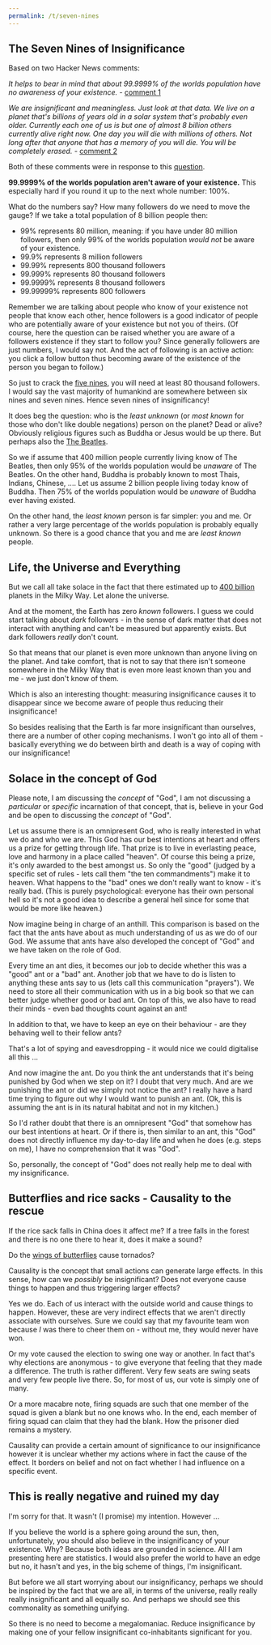 ```yaml
---
permalink: /t/seven-nines
---
```


## The Seven Nines of Insignificance

Based on two Hacker News comments:

*It helps to bear in mind that about 99.9999% of the worlds population have no awareness of your existence.* - [comment 1](https://news.ycombinator.com/item?id=30231627)

*We are insignificant and meaningless. Just look at that data. We live on a planet that's billions of years old in a solar system that's probably even older. Currently each one of us is but one of almost 8 billion others currently alive right now. One day you will die with millions of others. Not long after that anyone that has a memory of you will die. You will be completely erased.* - [comment 2](https://news.ycombinator.com/item?id=30233933)

Both of these comments were in response to this [question](https://news.ycombinator.com/item?id=30230620).

**99.9999% of the worlds population aren't aware of your existence.** This especially hard if you round it up to the next whole number: 100%.

What do the numbers say? How many followers do we need to move the gauge? If we take a total population of 8 billion people then:

- 99% represents 80 million, meaning: if you have under 80 million followers, then only 99% of the worlds population *would not* be aware of your existence.
- 99.9% represents 8 million followers
- 99.99% represents 800 thousand followers
- 99.999% represents 80 thousand followers
- 99.9999% represents 8 thousand followers
- 99.99999% represents 800 followers

Remember we are talking about people who know of your existence not people that know each other, hence followers is a good indicator of people who are potentially aware of your existence but not you of theirs. (Of course, here the question can be raised whether you are aware of a followers existence if they start to follow you? Since generally followers are just numbers, I would say not. And the act of following is an active action: you click a follow button thus becoming aware of the existence of the person you began to follow.)

So just to crack the [five nines](https://en.wikipedia.org/wiki/Five_nines), you will need at least 80 thousand followers. I would say the vast majority of humankind are somewhere between six nines and seven nines. Hence seven nines of insignificancy!

It does beg the question: who is the *least unknown* (or *most known* for those who don't like double negations) person on the planet? Dead or alive? Obviously religious figures such as Buddha or Jesus would be up there. But perhaps also the [The Beatles](https://en.wikipedia.org/wiki/More_popular_than_Jesus).

So we if assume that 400 million people currently living know of The Beatles, then only 95% of the worlds population would be *unaware* of The Beatles. On the other hand, Buddha is probably known to most Thais, Indians, Chinese, .... Let us assume 2 billion people living today know of Buddha. Then 75% of the worlds population would be *unaware* of Buddha ever having existed.

On the other hand, the *least known* person is far simpler: you and me. Or rather a very large percentage of the worlds population is probably equally unknown. So there is a good chance that you and me are *least known* people.

## Life, the Universe and Everything

But we call all take solace in the fact that there estimated up to [400 billion](https://skiesandscopes.com/how-many-planets/) planets in the Milky Way. Let alone the universe.

And at the moment, the Earth has zero *known* followers. I guess we could start talking about *dark* followers - in the sense of dark matter that does not interact with anything and can't be measured but apparently exists. But dark followers *really* don't count.

So that means that our planet is even more unknown than anyone living on the planet. And take comfort, that is not to say that there isn't someone somewhere in the Milky Way that is even more least known than you and me - we just don't know of them.

Which is also an interesting thought: measuring insignificance causes it to disappear since we become aware of people thus reducing their insignificance!

So besides realising that the Earth is far more insignificant than ourselves, there are a number of other coping mechanisms. I won't go into all of them - basically everything we do between birth and death is a way of coping with our insignificance!

## Solace in the concept of God

Please note, I am discussing the *concept* of "God", I am not discussing a *particular* or *specific* incarnation of that concept, that is, believe in your God and be open to discussing the *concept* of "God".

Let us assume there is an omnipresent God, who is really interested in what we do and who we are. This God has our best intentions at heart and offers us a prize for getting through life. That prize is to live in everlasting peace, love and harmony in a place called "heaven". Of course this being a prize, it's only awarded to the best amongst us. So only the "good" (judged by a specific set of rules - lets call them "the ten commandments") make it to heaven. What happens to the "bad" ones we don't really want to know - it's really bad. (This is purely psychological: everyone has their own personal hell so it's not a good idea to describe a general hell since for some that would be more like heaven.)

Now imagine being in charge of an anthill. This comparison is based on the fact that the ants have about as much understanding of us as we do of our God. We assume that ants have also developed the concept of "God" and we have taken on the role of God.

Every time an ant dies, it becomes our job to decide whether this was a "good" ant or a "bad" ant. Another job that we have to do is listen to anything these ants say to us (lets call this communication "prayers"). We need to store all their communication with us in a big book so that we can better judge whether good or bad ant. On top of this, we also have to read their minds - even bad thoughts count against an ant!

In addition to that, we have to keep an eye on their behaviour - are they behaving well to their fellow ants?

That's a lot of spying and eavesdropping - it would nice we could digitalise all this ...

And now imagine the ant. Do you think the ant understands that it's being punished by God when we step on it? I doubt that very much. And are we punishing the ant or did we simply not notice the ant? I really have a hard time trying to figure out why I would want to punish an ant. (Ok, this is assuming the ant is in its natural habitat and not in my kitchen.)

So I'd rather doubt that there is an omnipresent "God" that somehow has our best intentions at heart. Or if there is, then similar to an ant, this "God" does not directly influence my day-to-day life and when he does (e.g. steps on me), I have no comprehension that it was "God".

So, personally, the concept of "God" does not really help me to deal with my insignificance.

## Butterflies and rice sacks - Causality to the rescue

If the rice sack falls in China does it affect me? If a tree falls in the forest and there is no one there to hear it, does it make a sound?

Do the [wings of butterflies](https://en.wikipedia.org/wiki/Butterfly_effect) cause tornados?

Causality is the concept that small actions can generate large effects. In this sense, how can we *possibly* be insignificant? Does not everyone cause things to happen and thus triggering larger effects?

Yes we do. Each of us interact with the outside world and cause things to happen. However, these are very indirect effects that we aren't directly associate with ourselves. Sure we could say that my favourite team won because *I* was there to cheer them on - without me, they would never have won.

Or my vote caused the election to swing one way or another. In fact that's why elections are anonymous - to give everyone that feeling that they made a difference. The truth is rather different. Very few seats are swing seats and very few people live there. So, for most of us, our vote is simply one of many.

Or a more macabre note, firing squads are such that one member of the squad is given a blank but no one knows who. In the end, each member of firing squad can claim that they had the blank. How the prisoner died remains a mystery.

Causality can provide a certain amount of significance to our insignificance however it is unclear whether my actions where in fact the cause of the effect. It borders on belief and not on fact whether I had influence on a specific event.

## This is really negative and ruined my day

I'm sorry for that. It wasn't (I promise) my intention. However ...

If you believe the world is a sphere going around the sun, then, unfortunately, you should also believe in the insignificancy of your existence. Why? Because both ideas are grounded in science. All I am presenting here are statistics. I would also prefer the world to have an edge but no, it hasn't and yes, in the big scheme of things, I'm insignificant.

But before we all start worrying about our insignificancy, perhaps we should be inspired by the fact that we are all, in terms of the universe, really really really insignificant and all equally so. And perhaps we should see this commonality as something unifying.

So there is no need to become a megalomaniac. Reduce insignificance by making one of your fellow insignificant co-inhabitants significant for you.
